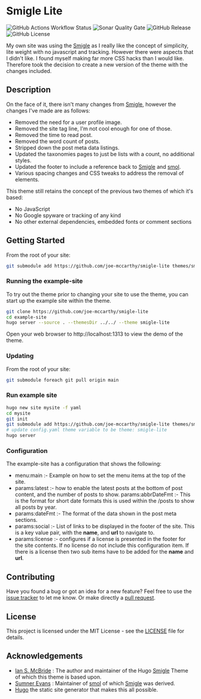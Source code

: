 # Smigle Lite

![GitHub Actions Workflow Status](https://img.shields.io/github/actions/workflow/status/joe-mccarthy/smigle-lite/deploy-example.yml?branch=main&style=for-the-badge)
![Sonar Quality Gate](https://img.shields.io/sonar/quality_gate/joe-mccarthy_smigle-lite?server=https%3A%2F%2Fsonarcloud.io&style=for-the-badge)
![GitHub Release](https://img.shields.io/github/v/release/joe-mccarthy/smigle-lite?sort=semver&style=for-the-badge)
![GitHub License](https://img.shields.io/github/license/joe-mccarthy/smigle-lite?style=for-the-badge)

My own site was using the [Smigle](https://gitlab.com/ian-s-mcb/smigle-hugo-theme) as I really like the concept of simplicity, lite weight with no javascript and tracking. However there were aspects that I didn't like. I found myself making far more CSS hacks than I would like. Therefore took the decision to create a new version of the theme with the changes included.

## Description

On the face of it, there isn't many changes from [Smigle](https://gitlab.com/ian-s-mcb/smigle-hugo-theme), however the changes I've made are as follows:

* Removed the need for a user profile image.
* Removed the site tag line, I'm not cool enough for one of those.
* Removed the time to read post.
* Removed the word count of posts.
* Stripped down the post meta data listings.
* Updated the taxonomies pages to just be lists with a count, no additional styles.
* Updated the footer to include a reference back to [Smigle](https://gitlab.com/ian-s-mcb/smigle-hugo-theme) and [smol](https://github.com/sumnerevans/smol).
* Various spacing changes and CSS tweaks to address the removal of elements.

This theme still retains the concept of the previous two themes of which it's based:

* No JavaScript
* No Google spyware or tracking of any kind
* No other external dependencies, embedded fonts or comment sections

## Getting Started

From the root of your site:

```bash
git submodule add https://github.com/joe-mccarthy/smigle-lite themes/smigle-lite
```

### Running the example-site

To try out the theme prior to changing your site to use the theme, you can start up the example site within the theme.

```bash
git clone https://github.com/joe-mccarthy/smigle-lite
cd example-site
hugo server --source . --themesDir ../../ --theme smigle-lite
```

Open your web browser to http://localhost:1313 to view the demo of the theme.

### Updating

From the root of your site:

```bash
git submodule foreach git pull origin main
```

### Run example site

```bash
hugo new site mysite -f yaml
cd mysite
git init
git submodule add https://github.com/joe-mccarthy/smigle-lite themes/smigle-lite
# update config.yaml theme variable to be theme: smigle-lite
hugo server
```

### Configuration

The example-site has a configuration that shows the following:

* menu:main :- Example on how to set the menu items at the top of the site.
* params:latest :- how to enable the latest posts at the bottom of post content, and the number of posts to show.
params:abbrDateFmt :- This is the format for short date formats this is used within the /posts to show all posts by year.
* params:dateFmt :- The format of the data shown in the post meta sections.
* params:social :- List of links to be displayed in the footer of the site. This is a key value pair, with the __name__, and __url__ to navigate to.
* params:license :- configures if a license is presented in the footer for the site contents. If no license do not include this configuration item. If there is a license then two sub items have to be added for the __name__ and __url__.

## Contributing

Have you found a bug or got an idea for a new feature? Feel free to use the [issue tracker](https://github.com/joe-mccarthy/smigle-lite/issues) to let me know. Or make directly a [pull request](https://github.com/joe-mccarthy/smigle-lite/pulls).

## License

This project is licensed under the MIT License - see the [LICENSE](LICENSE) file for details.

## Acknowledgements

* [Ian S. McBride](https://gitlab.com/ian-s-mcb) : The author and maintainer of the Hugo [Smigle](https://gitlab.com/ian-s-mcb/smigle-hugo-theme) Theme of which this theme is based upon.
* [Sumner Evans](https://github.com/sumnerevans) : Maintainer of [smol](https://github.com/sumnerevans/smol) of which [Smigle](https://gitlab.com/ian-s-mcb/smigle-hugo-theme) was derived.
* [Hugo](https://gohugo.io/) the static site generator that makes this all possible.
